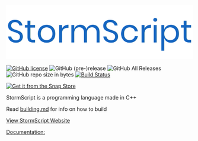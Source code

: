![](images/logo.png)

[![GitHub license](https://img.shields.io/github/license/stormprograms/stormscript.svg)](https://github.com/stormprograms/StormScript/blob/master/LICENSE)
![GitHub (pre-)release](https://img.shields.io/github/release-pre/stormprograms/stormscript.svg)
![GitHub All Releases](https://img.shields.io/github/downloads/stormprograms/stormscript/total.svg)
![GitHub repo size in bytes](https://img.shields.io/github/repo-size/stormprograms/stormscript.svg)
[![Build Status](https://dev.azure.com/alegosdude/stormscript/_apis/build/status/stormprograms.StormScript%20(1)?branchName=dev)](https://dev.azure.com/alegosdude/stormscript/_build/latest?definitionId=2?branchName=dev)

[![Get it from the Snap Store](https://snapcraft.io/static/images/badges/en/snap-store-black.svg)](https://snapcraft.io/stormscript)

StormScript is a programming language made in C++

Read [building.md](docs/building.md) for info on how to build

[View  StormScript Website](https://stormscript.dev)

[Documentation:](https://stormprograms.com/stormscript)
